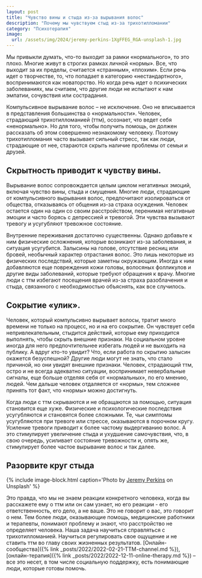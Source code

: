 ```yaml
---
layout: post
title: "Чувство вины и стыда из-за вырывания волос"
description: "Почему мы чувствуем стыд из-за трихотилломании"
category: "Психотерапия"
image:
  url: /assets/img/2024/jeremy-perkins-1XgFFEG_RGA-unsplash-1.jpg
---
```

Мы привыкли думать, что-то выходит за рамки «нормального», то это плохо. Многие живут в строгих рамках личной «нормы». 
Все, что выходит за их пределы, считается «странным», «плохим». 
Если речь идет о творчестве, то, что попадает в категорию «нестандартного», воспринимаются как новаторство. 
Но когда речь идет о психических заболеваниях, мы считаем, что другие люди не испытают к нам эмпатии, сочувствия или сострадания.  

Компульсивное вырывание волос – не исключение. Оно не вписывается в представления большинства о «нормальности». Человек, страдающий трихотилломанией (ттм), 
осознает, что ведет себя «ненормально». Но для того, чтобы получить помощь, он должен рассказать об этом совершенно незнакомому человеку. 
Поэтому трихотилломания часто вызывает сильный стресс, 
так как люди, страдающие от нее, стараются скрыть наличие проблемы от семьи и друзей.

## Скрытность приводит к чувству вины.
Вырывание волос сопровождается целым циклом негативных эмоций, включая чувство вины, стыда и смущения. 
Многие люди, страдающие от компульсивного вырывания волос, предпочитают изолироваться от общества, отказываясь 
от общения из-за страха осуждения. Человек остается один на один со своим расстройством, перенимая негативные 
эмоции и часто борясь с депрессией и тревогой. Эти чувства вызывают тревогу и усугубляют тревожное состояние.  

Внутренние переживания достаточно существенны. Однако добавьте к ним физические осложнения, которые возникают из-за заболевания,
и ситуация усугубится. Залысины на голове, отсутствие ресниц или бровей, необычный характер отрастания волос. 
Это лишь некоторые из физических последствий, которые заметны окружающим. Иногда к ним добавляются еще повреждения кожи 
головы, волосяных фолликулов и другие виды заболеваний, которые требуют обращения к врачу. Многие люди с ттм избегают 
посещения врачей из-за страха разоблачения и стыда, связанного с необходимостью объяснять, как все случилось.

## Сокрытие «улик».
Человек, который компульсивно вырывает волосы, тратит много времени не только на процесс, но и на его сокрытие. 
Он чувствует себя непривлекательным, стыдится действий, которые ему приходится выполнять, чтобы скрыть внешние признаки. 
На социальном уровне иногда для него предпочтительнее избегать людей и не выходить на публику. 
А вдруг кто-то увидит? Что, если работа по скрытию залысин окажется безуспешной? Другие люди могут не знать, 
что стало причиной, но они увидят внешние признаки. Человек, страдающий ттм, остро и не всегда адекватно ситуации,
воспринимает невербальные сигналы, еще больше отделяя себя от «нормальных», по его мнению, людей. Чем дальше человек 
отдаляется от «нормы», тем сложнее принять тот факт, что «нормы» можно достигнуть.

Когда люди с ттм скрываются и не обращаются за помощью, ситуация становится еще хуже. Физические и психологические 
последствия усугубляются и становятся более сложными. Те, чьи симптомы усугубляются при тревоге или стрессе, 
оказываются в порочном кругу. Усиление тревоги приводит к более частому выдергиванию волос. А это стимулирует
увеличение стыда и ухудшение самочувствия, что, в свою очередь, усиливает состояние тревожности и, опять же,
стимулирует более частое вырывание волос и так далее.

## Разорвите круг стыда

{% include image-block.html
caption='Photo by <a href="https://unsplash.com/es/@jeremyperkins" rel="nofollow">Jeremy Perkins</a> on Unsplash'
%}

Это правда, что мы не знаем реакции конкретного человека, когда вы расскажете ему о ттм или он сам узнает, 
но его реакции - его ответственность, его дело, а не ваше. Это не говорит о вас, это говорит о нем. 
Тем более люди, оказывающие помощь, медицинские работники и терапевты, понимают проблему и знают, 
что расстройство не определяет человека. Наша задача научиться справляться с трихотилломанией.
Научиться регулировать свое ощущение и не ставить ттм во главу своих жизненных результатов. 
[Онлайн-сообщества]({% link _posts/2022/2022-02-21-TTM-channel.md %}), [онлайн-терапия]({% link _posts/2022/2022-12-11-online-therapy.md %}) 
– все это несет, в том числе социальную поддержку, есть понимающие люди, которые готовы помочь.
